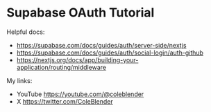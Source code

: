 # Supabase OAuth Tutorial

Helpful docs:

- https://supabase.com/docs/guides/auth/server-side/nextjs
- https://supabase.com/docs/guides/auth/social-login/auth-github
- https://nextjs.org/docs/app/building-your-application/routing/middleware

My links:

- YouTube https://youtube.com/@coleblender
- X https://twitter.com/ColeBlender
